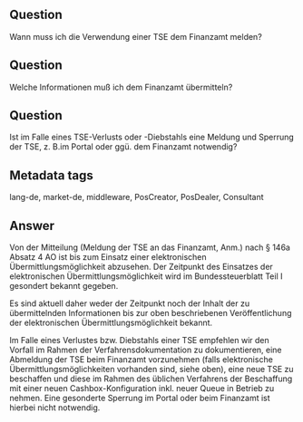 ## Question

Wann muss ich die Verwendung einer TSE dem Finanzamt melden?

## Question

Welche Informationen muß ich dem Finanzamt übermitteln?

## Question

Ist im Falle eines TSE-Verlusts oder -Diebstahls eine Meldung und Sperrung der TSE, z. B.im Portal oder ggü. dem Finanzamt notwendig?

## Metadata tags

lang-de, market-de, middleware, PosCreator, PosDealer, Consultant

## Answer

Von der Mitteilung (Meldung der TSE an das Finanzamt, Anm.) nach § 146a Absatz 4 AO ist bis zum Einsatz einer elektronischen Übermittlungsmöglichkeit abzusehen. Der Zeitpunkt des Einsatzes der elektronischen Übermittlungsmöglichkeit wird im Bundessteuerblatt Teil I gesondert bekannt gegeben.

Es sind aktuell daher weder der Zeitpunkt noch der Inhalt der zu übermittelnden Informationen bis zur oben beschriebenen Veröffentlichung der elektronischen Übermittlungsmöglichkeit bekannt. 

Im Falle eines Verlustes bzw. Diebstahls einer TSE empfehlen wir den Vorfall im Rahmen der Verfahrensdokumentation zu dokumentieren, eine Abmeldung der TSE beim Finanzamt vorzunehmen (falls elektronische Übermittlungsmöglichkeiten vorhanden sind, siehe oben), eine neue TSE zu beschaffen und diese im Rahmen des üblichen Verfahrens der Beschaffung mit einer neuen Cashbox-Konfiguration inkl. neuer Queue in Betrieb zu nehmen. Eine gesonderte Sperrung im Portal oder beim Finanzamt ist hierbei nicht notwendig.
